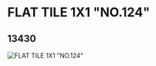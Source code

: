 # FLAT TILE 1X1 "NO.124"
## 13430
![FLAT TILE 1X1 "NO.124"](https://lc-www-live-s.legocdn.com/media/bricks/5/2/6029803.jpg)